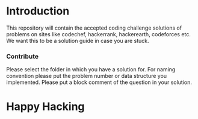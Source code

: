 # Introduction
This repository will contain the accepted coding challenge solutions of problems  on sites like codechef, hackerrank, hackerearth, codeforces etc. We want this to be a solution guide in case you are stuck.
### Contribute
Please select the folder in which you have a solution for. For naming convention please put the problem number or data structure you implemented.
Please put a block comment of the question in your solution.

Happy Hacking
=======
